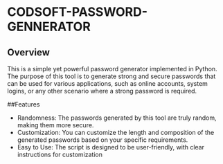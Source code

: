 # CODSOFT-PASSWORD-GENNERATOR
## Overview
This is a simple yet powerful password generator implemented in Python. The purpose of this tool is to generate strong and secure passwords that can be used for various applications, such as online accounts, system logins, or any other scenario where a strong password is required.

##Features
- Randomness: The passwords generated by this tool are truly random, making them more secure.
- Customization: You can customize the length and composition of the generated passwords based on your specific requirements.
- Easy to Use: The script is designed to be user-friendly, with clear instructions for customization
